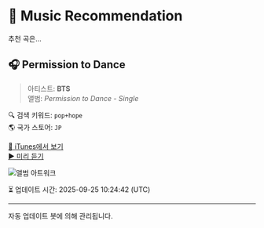 
# 🎵 Music Recommendation

추천 곡은...

## 🎧 Permission to Dance  
> 아티스트: **BTS**  
> 앨범: _Permission to Dance - Single_  

🔍 검색 키워드: `pop+hope`  
🌎 국가 스토어: `JP`

[🔗 iTunes에서 보기](https://music.apple.com/jp/album/permission-to-dance/1575690700?i=1575690707&uo=4)  
[▶️ 미리 듣기](https://audio-ssl.itunes.apple.com/itunes-assets/AudioPreview211/v4/3b/ae/76/3bae76e7-815c-58ee-1ad7-98c1ee9e95e9/mzaf_17800926124891948351.plus.aac.p.m4a)

![앨범 아트워크](https://is1-ssl.mzstatic.com/image/thumb/Music115/v4/f2/89/39/f28939e5-b0b6-b9f2-0d0a-bab9e0acda25/21UMGIM62126.rgb.jpg/100x100bb.jpg)

⏳ 업데이트 시간: 2025-09-25 10:24:42 (UTC)

---
자동 업데이트 봇에 의해 관리됩니다.
